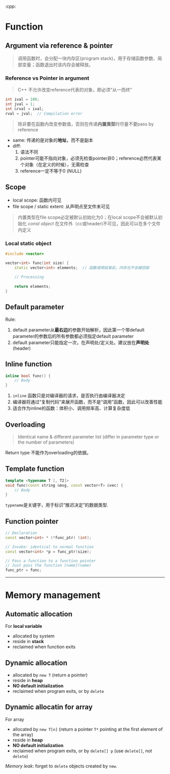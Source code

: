 :cpp:

# Function 

## Argument via reference & pointer

> 调用函数时，会分配一块内存区(program stack)，用于存储函数参数、局部变量；函数退出时该内存会被释放。


### Reference vs Pointer in argument

> C++ 不允许改变reference代表的对象，即必须“从一而终”

```cpp
int ival = 100;
int jval = 1;
int &rval = ival;
rval = jval;  // Compilation error
```

> 除非要在函数内改变参数值，否则在传递**内置类型**时尽量不要pass by reference

- same: 传递的是对象的**地址**，而不是副本  
- diff: 
  1. 语法不同
  2. pointer可能不指向对象，必须先检查pointer非0；reference必然代表某个对象（在定义的时候），无需检查
  3. reference一定不等于0 (NULL)


## Scope

- local scope: 函数内可见 
- file scope / static extent: 从声明点至文件末可见

> 内置类型在file scope必定被默认初始化为0；在local scope不会被默认初始化
> *const object* 在文件外（cc或header)不可见，因此可以在多个文件内定义


### Local static object

```cpp
#include <vector>

vector<int> func(int size) {
    static vector<int> elements;  // 函数调用结束后，内存也不会被回收
    
    // Processing
    
    return elements;
}

```


## Default parameter

Rule:

1. default parameter从**最右边**的参数开始解析，因此第一个带default parameter的参数后的所有参数都必须指定default parameter
2. default parameter只能指定一次，在声明处/定义处。建议放在**声明处** (header)


## Inline function

```cpp
inline bool func() {
    // Body
}

```

1. `inline` 函数只是对编译器的请求，是否执行由编译器决定
2. 编译器将通过“复制代码”来展开函数，而不是“调用”函数，因此可以改善性能
3. 适合作为inline的函数：体积小、调用频率高、计算复杂度低


## Overloading

> Identical name & different parameter list (differ in parameter type or the number of parameters)

Return type 不能作为overloading的依据。



## Template function

```cpp
template <typename T [, T2]>
void func(const string &msg, const vector<T> &vec) {
    // Body
}

```

`typename`是关键字，用于标识“推迟决定”的数据类型.


## Function pointer

```cpp
// Declaration 
const vector<int> * (*func_ptr) (int);

// Invoke: identical to normal function
const vector<int> *p = func_ptr(size);

// Pass a function to a function pointer
// Just pass the function [name](name)
func_ptr = func;
```







----

# Memory management


## Automatic allocation

For **local variable** 
- allocated by system 
- reside in **stack** 
- reclaimed when function exits


## Dynamic allocation

- allocated by `new T` (return a pointer) 
- reside in **heap**  
- **NO default initialization**  
- reclaimed when program exits, or by `delete`


## Dynamic allocatin for array

For array  
- allocated by `new T[n]` (return a pointer `T*` pointing at the first element of the array)
- reside in **heap**
- **NO default initialization**  
- reclaimed when program exits, or by `delete[] p` (use `delete[]`, not `delete`)


*Memory leak*: forget to `delete` objects created by `new`.
